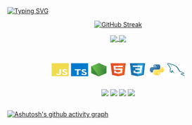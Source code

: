 [![Typing SVG](https://readme-typing-svg.herokuapp.com?font=Fira+Code&weight=300&size=50&duration=4000&pause=1000&color=7B68EE&center=true&vCenter=true&random=false&width=1000&lines=Olá%2C+Eu+sou+o+Iago;Sou+desenvolvedor+BackEnd)](https://git.io/typing-svg)

<div align="center">
  
[![GitHub Streak](https://github-readme-streak-stats.herokuapp.com?user=iagosldev&theme=tokyonight&locale=pt_BR&date_format=n%2Fj%5B%2FY%5D&card_width=900)](https://git.io/streak-stats)

</div>

<div align="center">
  
<a href="https://github.com/anuraghazra/github-readme-stats">
  <img height=200 align="center" src="https://github-readme-stats.vercel.app/api?username=iagosldev&theme=dark" />
</a>
<a href="https://github.com/anuraghazra/convoychat">
  <img height=200 align="center" src="https://github-readme-stats.vercel.app/api/top-langs?username=iagosldev&layout=compact&langs_count=8&card_width=320&theme=dark" />
</a>

</div>

##

<div style="display: inline_block" align="center"><br>
  <img align="center" alt="Iago-Js" height="30" width="40" src="https://raw.githubusercontent.com/devicons/devicon/master/icons/javascript/javascript-plain.svg">
  <img align="center" alt="Iago-Ts" height="30" width="40" src="https://raw.githubusercontent.com/devicons/devicon/master/icons/typescript/typescript-plain.svg">
  <img align="center" alt="Iago-Node" height="30" width="40" src=https://raw.githubusercontent.com/devicons/devicon/master/icons/nodejs/nodejs-original.svg>
  <img align="center" alt="Iago-HTML" height="30" width="40" src="https://raw.githubusercontent.com/devicons/devicon/master/icons/html5/html5-original.svg">
  <img align="center" alt="Iago-CSS" height="30" width="40" src="https://raw.githubusercontent.com/devicons/devicon/master/icons/css3/css3-original.svg">
  <img align="center" alt="Iago-Python" height="30" width="40" src="https://raw.githubusercontent.com/devicons/devicon/master/icons/python/python-original.svg">
  <img align="center" alt="Iago-MySql" height="30" width="40" src=https://raw.githubusercontent.com/devicons/devicon/master/icons/mysql/mysql-original.svg>
</div>

##

<div align="center">
  <a href="https://instagram.com/iagosousadev" target="_blank"><img src="https://img.shields.io/badge/-Instagram-%23E4405F?style=for-the-badge&logo=instagram&logoColor=white" target="_blank"></a>
  <a href = "mailto:iagosldev@gmail.com"><img src="https://img.shields.io/badge/-Gmail-%23333?style=for-the-badge&logo=gmail&logoColor=white" target="_blank"></a>
  <a href="https://www.linkedin.com/in/iagosousa-dev" target="_blank"><img src="https://img.shields.io/badge/-LinkedIn-%230077B5?style=for-the-badge&logo=linkedin&logoColor=white" target="_blank"></a> 
  <a href = "https://wa.me/5599991879157"><img src="https://img.shields.io/badge/-WhatsApp-25D366?style=for-the-badge&logo=whatsapp&logoColor=white" target="_blank"></a> 
</div>

##

[![Ashutosh's github activity graph](https://github-readme-activity-graph.vercel.app/graph?username=iagosldev&bg_color=a29bfd&color=120d11&line=ad38a5&point=297ad1&area=true&hide_border=true)](https://github.com/ashutosh00710/github-readme-activity-graph)
